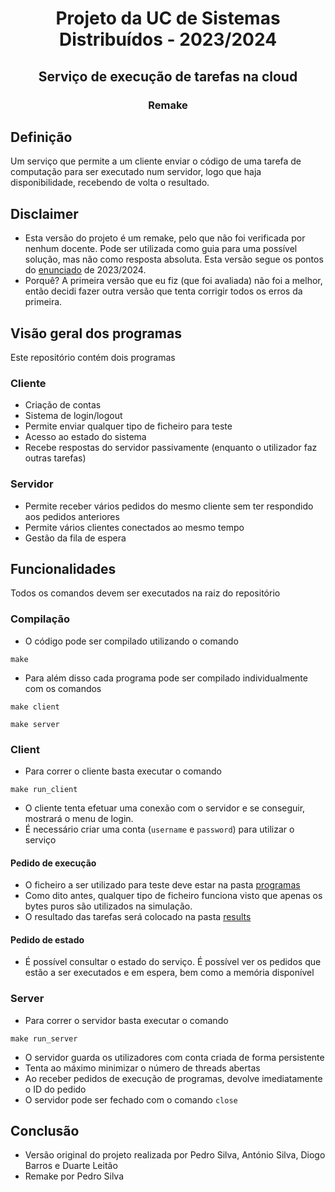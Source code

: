 <h1 align="center">Projeto da UC de Sistemas Distribuídos - 2023/2024</h1>
<h2 align="center">Serviço de execução de tarefas na cloud</h2>
<h3 align="center">Remake</h3>

## Definição
Um serviço que permite a um cliente enviar o código de uma tarefa de computação para ser executado num servidor, logo que haja disponibilidade, recebendo de volta o resultado.

## Disclaimer
- Esta versão do projeto é um remake, pelo que não foi verificada por nenhum docente. Pode ser utilizada como guia para uma possível solução, mas não como resposta absoluta. Esta versão segue os pontos do [enunciado](https://github.com/Pedrosilva03/sd-cloud-computing-service/blob/main/docs/enunciado.pdf) de 2023/2024.
- Porquê? A primeira versão que eu fiz (que foi avaliada) não foi a melhor, então decidi fazer outra versão que tenta corrigir todos os erros da primeira.

## Visão geral dos programas
Este repositório contém dois programas

### Cliente
- Criação de contas
- Sistema de login/logout
- Permite enviar qualquer tipo de ficheiro para teste
- Acesso ao estado do sistema
- Recebe respostas do servidor passivamente (enquanto o utilizador faz outras tarefas)

### Servidor
- Permite receber vários pedidos do mesmo cliente sem ter respondido aos pedidos anteriores
- Permite vários clientes conectados ao mesmo tempo
- Gestão da fila de espera

## Funcionalidades
Todos os comandos devem ser executados na raiz do repositório

### Compilação
- O código pode ser compilado utilizando o comando
```console
make
```
- Para além disso cada programa pode ser compilado individualmente com os comandos
```console
make client
```
```console
make server
```
### Client
- Para correr o cliente basta executar o comando
```console
make run_client
```
- O cliente tenta efetuar uma conexão com o servidor e se conseguir, mostrará o menu de login.
- É necessário criar uma conta (```username``` e ```password```) para utilizar o serviço
#### Pedido de execução
- O ficheiro a ser utilizado para teste deve estar na pasta [programas](https://github.com/Pedrosilva03/sd-cloud-computing-service/tree/main/programs)
- Como dito antes, qualquer tipo de ficheiro funciona visto que apenas os bytes puros são utilizados na simulação.
- O resultado das tarefas será colocado na pasta [results](https://github.com/Pedrosilva03/sd-cloud-computing-service/tree/main/results)

#### Pedido de estado
- É possível consultar o estado do serviço. É possível ver os pedidos que estão a ser executados e em espera, bem como a memória disponível

### Server
- Para correr o servidor basta executar o comando
```console
make run_server
```
- O servidor guarda os utilizadores com conta criada de forma persistente
- Tenta ao máximo minimizar o número de threads abertas
- Ao receber pedidos de execução de programas, devolve imediatamente o ID do pedido
- O servidor pode ser fechado com o comando ```close```

## Conclusão
- Versão original do projeto realizada por Pedro Silva, António Silva, Diogo Barros e Duarte Leitão
- Remake por Pedro Silva
